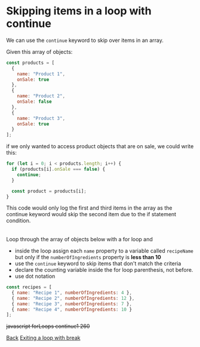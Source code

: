 # Skipping items in a loop with continue

We can use the `continue` keyword to skip over items in an array.

Given this array of objects:

```js
const products = [
  {
    name: "Product 1",
    onSale: true
  },
  {
    name: "Product 2",
    onSale: false
  },
  {
    name: "Product 3",
    onSale: true
  }
];
```

if we only wanted to access product objects that are on sale, we could write this:

```js
for (let i = 0; i < products.length; i++) {
  if (products[i].onSale === false) {
    continue;
  }

  const product = products[i];
}
```

This code would only log the first and third items in the array as the continue keyword would skip the second item due to the if statement condition.

######

Loop through the array of objects below with a for loop and

- inside the loop assign each `name` property to a variable called `recipeName` but only if the `numberOfIngredients` property is **less than 10**
- use the `continue` keyword to skip items that don't match the criteria
- declare the counting variable inside the for loop parenthesis, not before.
- use dot notation

```js
const recipes = [
  { name: "Recipe 1", numberOfIngredients: 4 },
  { name: "Recipe 2", numberOfIngredients: 12 },
  { name: "Recipe 3", numberOfIngredients: 7 },
  { name: "Recipe 4", numberOfIngredients: 10 }
];
```

~~javascript forLoops continue1 260~~

<nav>
  <a href="/javascript/objects/introduction/looping-through-an-array-of-objects-for-loop">Back</a>
	<a href="/javascript/objects/introduction/exiting-a-loop-with-break" class="next">Exiting a loop with break</a>
</nav>
